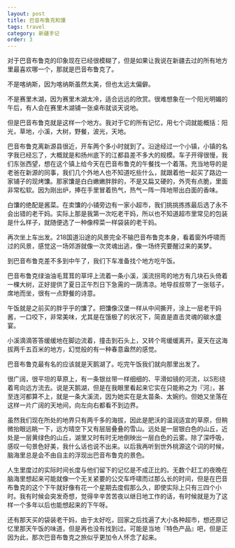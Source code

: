 ```yaml
---
layout: post
title: 巴音布鲁克和馕
tags: travel
category: 新疆手记
order: 3
---
```


对于巴音布鲁克的印象现在已经很模糊了，但是如果让我说在新疆去过的所有地方里最喜欢哪一个，那就是巴音布鲁克了。

不是喀纳斯，因为喀纳斯虽然太美，但也太远太偏僻。

不是赛里木湖，因为赛里木湖太冷，适合远远的欣赏。很难想象在一个阳光明媚的午后，有人会在赛里木湖铺一张桌布就谈天说地。

但是巴音布鲁克就是这样一个地方。我对于它的所有记忆，用七个词就能概括：阳光，草地，小溪，大树，野餐，波光，天地。



巴音布鲁克离新源县很近，开车两个多小时就到了。沿途经过一个小镇，小镇的名字我已经忘了，大概就是和扬州底下的江都县差不多大的规模。车子开得很慢，我们东张西望，想在这个镇上给今天在巴音布鲁克的午餐找一个着落。充当地导的是老爸在新源的同事，我们几个外地人也不知道吃些什么，就跟着他一起买了路边一家铺子的现烤馕。那家馕是白白嫩嫩胖胖的，不是又扁又硬的，外壳有点脆，里面非常松软。因为刚出炉，捧在手里冒着热气，热气一阵一阵地带出白面的香味。

白馕的绝配是酱菜。在卖馕的小铺旁边有一家小超市，我们挑挑拣拣最后选了永不会出错的老干妈。实际上那是我第一次吃老干妈，所以也不知道超市里常见的包装是什么样子，就随便选了一种像榨菜一样袋装的老干妈。

再次坐上车出发。218国道沿途的风景完全不输巴音布鲁克本身，看着窗外呼啸而过的风景，感觉这一场郊游就像一次灵魂出逃，像一场终究要醒过来的美梦。

到巴音布鲁克差不多到中午了，我们下车准备找个地方吃午饭。

巴音布鲁克绿油油毛茸茸的草坪上流着一条小溪，溪流拐弯的地方有几块石头倚着一棵大树，正好提供了夏日正午烈日下急需的一荫清凉。地导叔叔带了一张毯子，席地而坐，很有一点野餐的诗意。

午饭就是之前买的胖乎乎的馕了。把馕像汉堡一样从中间撕开，涂上一层老干妈酱，一口咬下，非常美味，尤其是在饿极了的状况下，简直是直击灵魂的碳水盛宴。

小溪滴滴答答缓缓地在脚边流着，撞击到石头上，又转个弯缓缓离开。夏天在这海拔两千五百米的地方，幻觉般的有一种春意盎然的感觉。

巴音布鲁克最有名的应该就是天鹅湖了。吃完午饭我们就向那里出发了。

很广阔，很平坦的草原上，有一条银丝带一样细细的、平滑如镜的河流，以S形绕着弯向远方流去。说是天鹅湖，但是在我眼里看起来它实在只能称之为『河』，甚至连河都算不上，就是一条大溪流，因为她实在是太苗条、太婉约。但她又坐落在这样一片广阔的天地间，向左向右都看不到边界。

虽然我们现在所处的地界只有两千多的海拔，因此是肥沃的温润适宜的草原，但稍微抬眼远眺一下，远方晴空下又有层层叠叠的雪山。远处是一层银白色的山丘，近处是一层黄绿色的山丘，湖里又时有时无地倒映出一层白色的云雾。除了深呼吸，感叹一句景色好美，我什么话也说不出来。以后我再听到世外桃源这个词的时候，脑海里总是会不由自主的浮现出巴音布鲁克的景色。

人生里度过的实际时间长度与他们留下的记忆是不成正比的。无数个赶工的夜晚在脑海里想起来可能就像一个无关紧要的公交车呼啸而过那么长的时间，但是在巴音布鲁克的这个下午就好像有花一个星期去度假那么久，即使实际上只有三四个小时。我有时候会突发奇想，觉得辛辛苦苦夜以继日地工作的话，有时候就是为了这样一个多年以后也能想起来的下午呀。



还有那天买的袋装老干妈，由于太好吃，回家之后找遍了大小各种超市，想还原记忆里那天午饭的味道，但是再也没有找到过。可能是当地『特色产品』吧，但是正因为此，那次巴音布鲁克之旅似乎更加令人怀念了起来。







